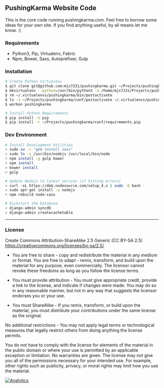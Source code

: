 ## PushingKarma Website Code
This is the core code running pushingkarma.com.  Feel free to borrow
some ideas for your own site.  If you find anything useful, by all
means let me know. :)

### Requirements
* Python3, Pip, Virtualenv, Fabric
* Npm, Bower, Sass, Autoprefixer, Gulp

### Installation
```bash
# Create Python Virtualenv
$ git clone git@github.com:mjs7231/pushingkarma.git ~/Projects/pushingkarma
$ mkvirtualenv --python=/usr/bin/python3 -a /home/mjs7231/Projects/pushingkarma pushingkarma
$ rm ~/.virtualenvs/pushingkarma/bin/postactivate
$ ln -s ~/Projects/pushingkarma/conf/postactivate ~/.virtualenvs/pushingkarma/bin/postactivate
$ workon pushingkarma

# Install Python Requirements
$ pip install -U pip
$ pip install -r ~/Projects/pushingkarma/conf/requirements.pip
```

### Dev Environment
```bash
# Install Development Utilities
> sudo su -c "gem install sass"
> sudo ln -s /usr/bin/nodejs /usr/local/bin/node
> npm install -g gulp bower
> npm install
> bower install
> gulp

# Update Nodejs to latest version (if hitting errors)
> curl -sL https://deb.nodesource.com/setup_4.x | sudo -E bash -
> sudo apt-get install -y nodejs
> npm rebuild node-sass

# Kickstart the Database
> django-admin syncdb
> django-admin createcachetable
```

-----
### License

Create Commons Attribution-ShareAlike 2.5 Generic (CC BY-SA 2.5)
https://creativecommons.org/licenses/by-sa/2.5/

* You are free to share - copy and redistribute the material in any medium
or format. You are free to adapt - remix, transform, and build upon the
material for any purpose, even commercially. The licensor cannot revoke these
freedoms as long as you follow the license terms.

* You must provide attribution - You must give appropriate credit, provide a
link to the license, and indicate if changes were made. You may do so in any
reasonable manner, but not in any way that suggests the licensor endorses you
or your use.
* You must ShareAlike - If you remix, transform, or build upon the material,
you must distribute your contributions under the same license as the original.

No additional restrictions - You may not apply legal terms or technological
measures that legally restrict others from doing anything the license permits.

You do not have to comply with the license for elements of the material in the
public domain or where your use is permitted by an applicable exception or
limitation. No warranties are given. The license may not give you all of the 
permissions necessary for your intended use. For example, other rights such as
publicity, privacy, or moral rights may limit how you use the material.

[![Analytics](https://ga-beacon.appspot.com/UA-87461-7/pushingkarma/home)](https://github.com/igrigorik/ga-beacon)

